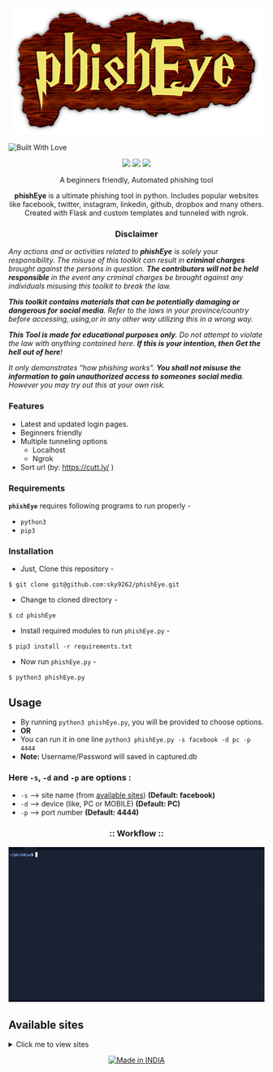 <!-- phishEye -->

<p align="center">
  <img src="./img/logo.png">
</p>

<img title="Built With Love" src="https://forthebadge.com/images/badges/built-with-love.svg"></p>

<p align="center">
  <img src="https://img.shields.io/badge/Author-sky9262-cyan?style=flat-square">
  <img src="https://img.shields.io/badge/Open%20Source-Yes-cyan?style=flat-square">
  <img src="https://img.shields.io/badge/Written%20In-Python3-cyan?style=flat-square">
</p>

<p align="center">A beginners friendly, Automated phishing tool</p>

<p align="center"><strong>phishEye</strong> is a ultimate phishing tool in python. Includes popular websites like facebook, twitter, instagram, linkedin, github, dropbox and many others. Created with Flask and custom templates and tunneled with ngrok.</p>

<h3><p align="center">Disclaimer</p></h3>

<i>Any actions and or activities related to <b>phishEye</b> is solely your responsibility. The misuse of this toolkit can result in <b>criminal charges</b> brought against the persons in question. <b>The contributors will not be held responsible</b> in the event any criminal charges be brought against any individuals misusing this toolkit to break the law.

<b>This toolkit contains materials that can be potentially damaging or dangerous for social media</b>. Refer to the laws in your province/country before accessing, using,or in any other way utilizing this in a wrong way.

<b>This Tool is made for educational purposes only</b>. Do not attempt to violate the law with anything contained here. <b>If this is your intention, then Get the hell out of here</b>!

It only demonstrates "how phishing works". <b>You shall not misuse the information to gain unauthorized access to someones social media</b>. However you may try out this at your own risk.</i>

### Features

- Latest and updated login pages.
- Beginners friendly
- Multiple tunneling options
  - Localhost
  - Ngrok
- Sort url (by: https://cutt.ly/ )

### Requirements

**`phishEye`** requires following programs to run properly - 
- `python3`
- `pip3`

### Installation

- Just, Clone this repository -
```
$ git clone git@github.com:sky9262/phishEye.git
```

- Change to cloned directory -
```
$ cd phishEye
```

- Install required modules to run `phishEye.py` -
```
$ pip3 install -r requirements.txt
```


- Now run `phishEye.py` -
```
$ python3 phishEye.py
```

## Usage
- By running `python3 phishEye.py`, you will be provided to choose options.
- **OR**
- You can run it in one line `python3 phishEye.py -s facebook -d pc -p 4444`
- **Note:** Username/Password will saved in captured.db

### Here `-s`, `-d` and `-p` are options :
- `-s` --> site name (from <a href="https://github.com/sky9262/phishEye#:~:text=%3A%3A%20Workflow%20%3A%3A-,Available%20sites,-Click%20me%20to">available sites</a>) **(Default: facebook)**
- `-d` --> device (like, PC or MOBILE) **(Default: PC)**
- `-p` --> port number **(Default: 4444)**

<h3 align="center">
:: Workflow ::
</h3>
<p align="center">
<img src="./img/Preview.gif" alt="test gif"/>
</p>

## Available sites
<details>
<summary>Click me to view sites</summary><blockquote>
<details>
<summary>PC</summary>
<ol>

[1] amazon
  
[2] deviantart
  
[3] dropbox
  
[4] ebay
  
[5] facebook
  
[6] github
  
[7] gitlab
  
[8] google
  
[9] instagram
  
[10] linkedin
  
[11] messenger
  
[12] paypal
  
[13] twitter
  
</ol>
</details>  
<details>
<summary>MOBILE</summary>
<ol>
  
[1] amazon
  
[2] deviantart
  
[3] dropbox
  
[4] ebay
  
[5] facebook
  
[6] github
  
[7] gitlab
  
[8] google
  
[9] instagram
  
[10] linkedin
  
[11] paypal
  
[12] twitter 

</ol>
</details>
</details>


<p align=center>
  <a href="https://www.instagram.com/bhikan_deshmukh"><img title="Made in INDIA" src="https://img.shields.io/badge/MADE%20IN-INDIA-SCRIPT?colorA=%23ff8100&colorB=%23017e40&colorC=%23ff0000&style=for-the-badge"></a>
</p>
